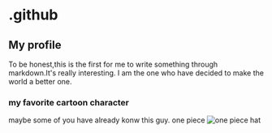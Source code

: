 # .github

## My profile
   To be honest,this is the first for me to write something through markdown.It's really interesting.
   I am the one who have decided to make the world a better one.
### my favorite cartoon character
maybe some of you have already konw this guy.
one piece ![one piece hat](picture/onepiece.jpg)
